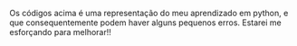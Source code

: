 Os códigos acima é uma representação do meu aprendizado em python, e que consequentemente podem haver alguns pequenos erros.
Estarei me esforçando para melhorar!!

